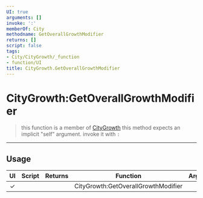 ```yaml
---
UI: true
arguments: []
invoke: ':'
memberOf: City
methodname: GetOverallGrowthModifier
returns: []
script: false
tags:
- City/CityGrowth/_function
- function/UI
title: CityGrowth.GetOverallGrowthModifier
---
```

# CityGrowth:GetOverallGrowthModifier
> this function is a member of [CityGrowth](civ-6/lua/CityGrowth.md)
> this method expects an implicit "self" argument. invoke it with `:`
-----
## Usage
|  UI | Script | Returns | Function | Arguments |
|:---:|:------:|-------:|:--------:|:---------|
|✓| ||CityGrowth:GetOverallGrowthModifier||
